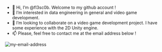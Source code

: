 - 👋 Hi, I’m @fl3sc0b. Welcome to my github account !
- 👀 I’m interested in data engineering in general and video game development.
- 💞️ I’m looking to collaborate on a video game development project. I have some experience with the 2D Unity engine.
- 📫 Please, feel free to contact me at the email address below !

![my-email-address](https://user-images.githubusercontent.com/38964606/119236225-8c376200-bb36-11eb-8120-4d2eff7878df.png)



<!---
fl3sc0b/fl3sc0b is a ✨ special ✨ repository because its `README.md` (this file) appears on your GitHub profile.
You can click the Preview link to take a look at your changes.
--->
